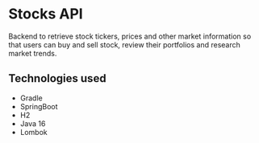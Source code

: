 # Stocks API

Backend to retrieve stock tickers, prices and other market information so that users can buy and sell stock, review their portfolios and research market trends.

## Technologies used

- Gradle
- SpringBoot
- H2
- Java 16
- Lombok